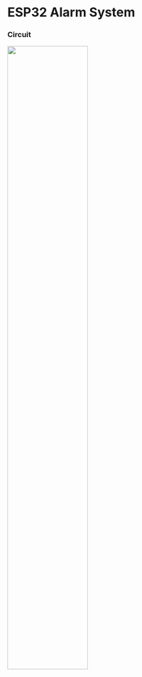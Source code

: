 # ESP32 Alarm System

### Circuit

<img src="https://github.com/rkulcs/esp32_alarm_system/assets/50153954/e0d8ac77-84f5-4762-8ceb-49f86a10c336" width="60%" />
